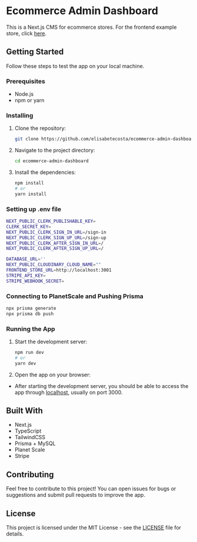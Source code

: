 # Ecommerce Admin Dashboard

This is a Next.js CMS for ecommerce stores. For the frontend example store, click [here](https://github.com/elisabetecosta/ecommerce-store).

## Getting Started

Follow these steps to test the app on your local machine.

### Prerequisites

- Node.js
- npm or yarn

### Installing

1. Clone the repository:

   ```bash
   git clone https://github.com/elisabetecosta/ecommerce-admin-dashboard.git

2. Navigate to the project directory:

    ```bash
    cd ecommerce-admin-dashboard

3. Install the dependencies:

    ```bash
    npm install
    # or
    yarn install

### Setting up .env file

  ```bash
  NEXT_PUBLIC_CLERK_PUBLISHABLE_KEY=
  CLERK_SECRET_KEY=
  NEXT_PUBLIC_CLERK_SIGN_IN_URL=/sign-in
  NEXT_PUBLIC_CLERK_SIGN_UP_URL=/sign-up
  NEXT_PUBLIC_CLERK_AFTER_SIGN_IN_URL=/
  NEXT_PUBLIC_CLERK_AFTER_SIGN_UP_URL=/
  
  DATABASE_URL=''
  NEXT_PUBLIC_CLOUDINARY_CLOUD_NAME=""
  FRONTEND_STORE_URL=http://localhost:3001
  STRIPE_API_KEY=
  STRIPE_WEBHOOK_SECRET=
  ```

### Connecting to PlanetScale and Pushing Prisma

  ```bash
  npx prisma generate
  npx prisma db push
   ```

### Running the App

1. Start the development server:

    ```bash
    npm run dev
    # or
    yarn dev
    
2. Open the app on your browser:

- After starting the development server, you should be able to access the app through [localhost](http://localhost:3000), usually on port 3000.

## Built With
- Next.js
- TypeScript
- TailwindCSS
- Prisma + MySQL
- Planet Scale
- Stripe

## Contributing
Feel free to contribute to this project! You can open issues for bugs or suggestions and submit pull requests to improve the app.

## License
This project is licensed under the MIT License - see the [LICENSE](https://github.com/elisabetecosta/ecommerce-admin-dashboard/blob/main/LICENSE.txt) file for details.
